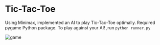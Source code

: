 # Tic-Tac-Toe
Using Minimax, implemented an AI to play Tic-Tac-Toe optimally.
Required pygame Python package.
To play against your AI! ,run ```python runner.py```

![game](https://user-images.githubusercontent.com/45964303/87525665-6edc7080-c6a7-11ea-9718-7f0945f5de0b.png)
